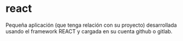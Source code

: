 # react
Pequeña aplicación (que tenga relación con su proyecto) desarrollada usando el framework REACT y cargada en su cuenta github o gitlab.
